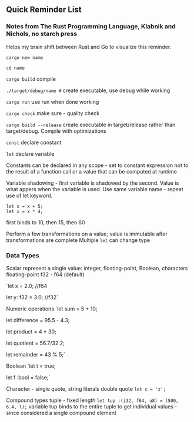 ## Quick Reminder List
### Notes from The Rust Programming Language, Klabnik and Nichols, no starch press

Helps my brain shift between Rust and Go to visualize this reminder.

`cargo new name`

`cd name`

`cargo build` 
compile

`./target/debug/name #` 
create executable, use debug while working

`cargo run` 
use run when done working

`cargo check` 
make sure - quality check

`cargo build --release` 
create executable in target/release rather than target/debug. Compile with optimizations

`const` 
declare constant

`let`
declare variable

Constants can be declared in any scope - set to constant expression not to the result of a function call or a value that can be computed at runtime

Variable shadowing - first variable is shadowed by the second. Value is what appers when the variable is used. Use same variable name - repeat use of let keyword.

```let x = 10;
let x = x + 5;
let x = x * 4;
```

first binds to 10, then 15, then 60

Perform a few transformations on a value; value is immutable after transformations are complete
Multiple `let` can change type

### Data Types

Scalar represent a single value: integer, floating-point, Boolean, characters
floating-point f32 - f64 (default)

`let x = 2.0; //f64

let y: f32 = 3.0; //f32`

Numeric operations
`let sum = 5 + 10;

let difference = 95.5 - 4.3;

let product = 4 * 30;

let quotient = 56.7/32.2;

let remainder = 43 % 5;`

Boolean
`let t = true;

let f :bool = false;`

Character - single quote, string literals double quote
`let c = 'z';`

Compound types
tuple - fixed length
`let tup :(i32, f64, u8) = (500, 6.4, l);`
  variable tup binds to the entire tuple to get individual values - since considered a single compound element


      
      
